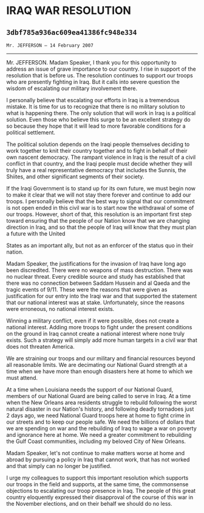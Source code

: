 # IRAQ WAR RESOLUTION
## `3dbf785a936ac609ea41386fc948e334`
`Mr. JEFFERSON — 14 February 2007`

---


Mr. JEFFERSON. Madam Speaker, I thank you for this opportunity to 
address an issue of grave importance to our country. I rise in support 
of the resolution that is before us. The resolution continues to 
support our troops who are presently fighting in Iraq. But it calls 
into severe question the wisdom of escalating our military involvement 
there.

I personally believe that escalating our efforts in Iraq is a 
tremendous mistake. It is time for us to recognize that there is no 
military solution to what is happening there. The only solution that 
will work in Iraq is a political solution. Even those who believe this 
surge to be an excellent strategy do so because they hope that it will 
lead to more favorable conditions for a political settlement.

The political solution depends on the Iraqi people themselves 
deciding to work together to knit their country together and to fight 
in behalf of their own nascent democracy. The rampant violence in Iraq 
is the result of a civil conflict in that country, and the Iraqi people 
must decide whether they will truly have a real representative 
democracy that includes the Sunnis, the Shiites, and other significant 
segments of their society.

If the Iraqi Government is to stand up for its own future, we must 
begin now to make it clear that we will not stay there forever and 
continue to add our troops. I personally believe that the best way to 
signal that our commitment is not open ended in this civil war is to 
start now the withdrawal of some of our troops. However, short of that, 
this resolution is an important first step toward ensuring that the 
people of our Nation know that we are changing direction in Iraq, and 
so that the people of Iraq will know that they must plan a future with 
the United


States as an important ally, but not as an enforcer of the status quo 
in their nation.

Madam Speaker, the justifications for the invasion of Iraq have long 
ago been discredited. There were no weapons of mass destruction. There 
was no nuclear threat. Every credible source and study has established 
that there was no connection between Saddam Hussein and al Qaeda and 
the tragic events of 9/11. These were the reasons that were given as 
justification for our entry into the Iraqi war and that supported the 
statement that our national interest was at stake. Unfortunately, since 
the reasons were erroneous, no national interest exists.

Winning a military conflict, even if it were possible, does not 
create a national interest. Adding more troops to fight under the 
present conditions on the ground in Iraq cannot create a national 
interest where none truly exists. Such a strategy will simply add more 
human targets in a civil war that does not threaten America.

We are straining our troops and our military and financial resources 
beyond all reasonable limits. We are decimating our National Guard 
strength at a time when we have more than enough disasters here at home 
to which we must attend.

At a time when Louisiana needs the support of our National Guard, 
members of our National Guard are being called to serve in Iraq. At a 
time when the New Orleans area residents struggle to rebuild following 
the worst natural disaster in our Nation's history, and following 
deadly tornadoes just 2 days ago, we need National Guard troops here at 
home to fight crime in our streets and to keep our people safe. We need 
the billions of dollars that we are spending on war and the rebuilding 
of Iraq to wage a war on poverty and ignorance here at home. We need a 
greater commitment to rebuilding the Gulf Coast communities, including 
my beloved City of New Orleans.

Madam Speaker, let's not continue to make matters worse at home and 
abroad by pursuing a policy in Iraq that cannot work, that has not 
worked and that simply can no longer be justified.

I urge my colleagues to support this important resolution which 
supports our troops in the field and supports, at the same time, the 
commonsense objections to escalating our troop presence in Iraq. The 
people of this great country eloquently expressed their disapproval of 
the course of this war in the November elections, and on their behalf 
we should do no less.